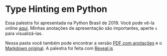 # Type Hinting em Python

Essa palestra foi apresentada na Python Brasil de 2019. Você pode vê-la online
[aqui](https://felipevr.com/talks-and-workshops/type-hinting/). Minhas anotações
de apresentação são importantes, aperte `s` para visualizá-las.

Nessa pasta você também pode encontrar a versão [PDF com anotações](https://github.com/fbidu/talks-and-workshops/blob/master/type-hinting/Python%2C%20Tipos%20%26%20Pessoas.pdf) e o [Markdown
original](https://github.com/fbidu/talks-and-workshops/blob/master/type-hinting/index.md). A palestra foi feita com [Reveal.js](https://revealjs.com/)
